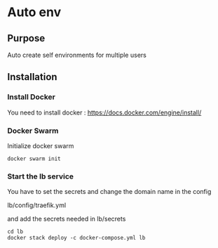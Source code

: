 # Auto env

## Purpose

Auto create self environments for multiple users

## Installation

### Install Docker
You need to install docker : https://docs.docker.com/engine/install/

### Docker Swarm
Initialize docker swarm

```
docker swarm init
```

### Start the lb service
You have to set the secrets and change the domain name in the config

lb/config/traefik.yml

and add the secrets needed in lb/secrets

```
cd lb
docker stack deploy -c docker-compose.yml lb
```

